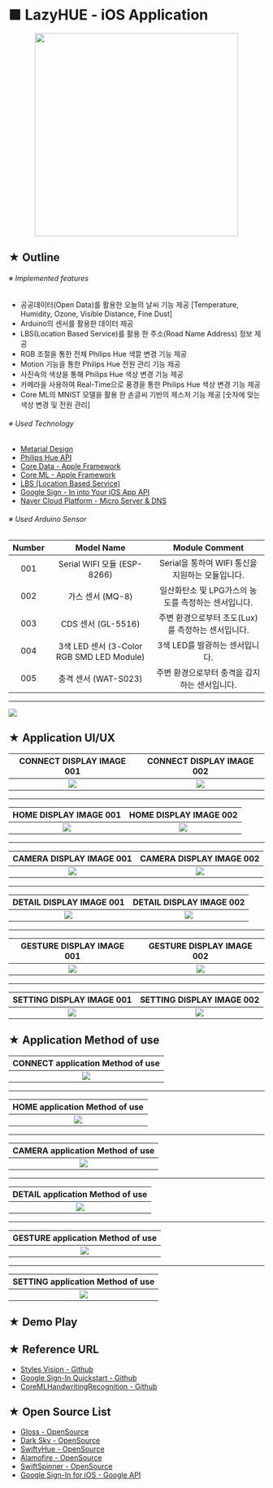 # ■ LazyHUE - iOS Application

<p align="center">
 <img src="https://user-images.githubusercontent.com/20036523/49021283-a1391180-f1d5-11e8-976d-a0d1bd010667.png" width="400" height="400" />
</p>

## ★ Outline

###### ※ Implemented features

* 공공데이터(Open Data)를 활용한 오늘의 날씨 기능 제공 [Temperature, Humidity, Ozone, Visible Distance, Fine Dust]
* Arduino의 센서를 활용한 데이터 제공 
* LBS(Location Based Service)를 활용 한 주소(Road Name Address) 정보 제공
* RGB 조절을 통한 전체 Philips Hue 색깔 변경 기능 제공
* Motion 기능을 통한 Philips Hue 전원 관리 기능 제공
* 사진속의 색상을 통해 Philips Hue 색상 변경 기능 제공
* 카메라을 사용하여 Real-Time으로 풍경을 통한 Philips Hue 색상 변경 기능 제공
* Core ML의 MNIST 모델을 활용 한 손글씨 기반의 제스처 기능 제공 [숫자에 맞는 색상 변경 및 전원 관리]

###### ※ Used Technology

* [Metarial Design](https://material.io/design/)
* [Philips Hue API](https://developers.meethue.com/)
* [Core Data - Apple Framework](https://developer.apple.com/library/archive/documentation/Cocoa/Conceptual/CoreData/index.html#//apple_ref/doc/uid/TP40001075-CH2-SW1)
* [Core ML - Apple Framework](https://developer.apple.com/documentation/coreml)
* [LBS (Location Based Service)](https://ko.wikipedia.org/wiki/%EC%9C%84%EC%B9%98_%EA%B8%B0%EB%B0%98_%EC%84%9C%EB%B9%84%EC%8A%A4)
* [Google Sign - In into Your iOS App API](https://developers.google.com/identity/sign-in/ios/)
* [Naver Cloud Platform - Micro Server & DNS](https://www.ncloud.com/)

###### ※ Used Arduino Sensor

|Number|Model Name|Module Comment|
|:----:|:--------:|:------------:|
|001|Serial WIFI 모듈 (ESP-8266)|Serial을 통하여 WIFI 통신을 지원하는 모듈입니다.|
|002|가스 센서 (MQ-8)|일산화탄소 및 LPG가스의 농도를 측정하는 센서입니다.|
|003|CDS 센서 (GL-5516)|주변 환경으로부터 조도(Lux)를 측정하는 센서입니다.|
|004|3색 LED 센서 (3-Color RGB SMD LED Module)|3색 LED를 발광하는 센서입니다.|
|005|충격 센서 (WAT-S023)|주변 환경으로부터 충격을 감지하는 센서입니다.|

* * *

![](https://user-images.githubusercontent.com/20036523/50043777-af37cf00-00bd-11e9-8cbf-7eaf62ed2048.JPG)

## ★ Application UI/UX

|CONNECT DISPLAY IMAGE 001|CONNECT DISPLAY IMAGE 002|
|:---------------:|:---------------:|
|![](https://user-images.githubusercontent.com/20036523/49296163-d9ed2980-f4fa-11e8-960f-fc431621cc16.png)|![](https://user-images.githubusercontent.com/20036523/49296162-d9ed2980-f4fa-11e8-95cc-ea5a7f80a5cf.png)|

* * *

|HOME DISPLAY IMAGE 001|HOME DISPLAY IMAGE 002|
|:------------:|:------------:|
|![](https://user-images.githubusercontent.com/20036523/49284504-24a97a00-f4d8-11e8-8052-aee64db3858b.png)|![](https://user-images.githubusercontent.com/20036523/49328764-239c4980-f5b9-11e8-88c6-03df8404061c.png)|

* * *

|CAMERA DISPLAY IMAGE 001|CAMERA DISPLAY IMAGE 002|
|:----------------------:|:----------------------:|
|![](https://user-images.githubusercontent.com/20036523/49280603-f32bb100-f4cd-11e8-8409-c9dec149104f.png)|![](https://user-images.githubusercontent.com/20036523/49280604-f3c44780-f4cd-11e8-8e36-19fa1179acb7.png)|

* * *

|DETAIL DISPLAY IMAGE 001|DETAIL DISPLAY IMAGE 002|
|:----------------------:|:----------------------:|
|![](https://user-images.githubusercontent.com/20036523/49687986-bf482f80-fb4e-11e8-891d-8448be08203f.png)|![](https://user-images.githubusercontent.com/20036523/49748304-a96e7200-fce8-11e8-9a04-56c388fbdf58.png)|

* * *

|GESTURE DISPLAY IMAGE 001|GESTURE DISPLAY IMAGE 002|
|:---------------:|:---------------:|
|![](https://user-images.githubusercontent.com/20036523/49280615-fde64600-f4cd-11e8-99a9-642ee3292cd9.png)|![](https://user-images.githubusercontent.com/20036523/49280617-fde64600-f4cd-11e8-94df-f7779713679e.png)|

* * *

|SETTING DISPLAY IMAGE 001|SETTING DISPLAY IMAGE 002|
|:------------:|:------------:|
|![](https://user-images.githubusercontent.com/20036523/49280626-0474bd80-f4ce-11e8-83f4-e2e3a46a8cfd.png)|![](https://user-images.githubusercontent.com/20036523/49328835-2fd4d680-f5ba-11e8-85b6-8f340469d2a9.png)|

## ★ Application Method of use

|CONNECT application Method of use|
|:----------------------------:|
|![](https://user-images.githubusercontent.com/20036523/50043779-af37cf00-00bd-11e9-8f37-dc3d29a076c0.JPG)|

* * *

|HOME application Method of use|
|:----------------------------:|
|![](https://user-images.githubusercontent.com/20036523/50043778-af37cf00-00bd-11e9-9a53-4180b80f8c09.JPG)|

* * *

|CAMERA application Method of use|
|:----------------------------:|
|![](https://user-images.githubusercontent.com/20036523/50043780-afd06580-00bd-11e9-9d47-bb277f3deae4.JPG)|

* * *

|DETAIL application Method of use|
|:----------------------------:|
|![](https://user-images.githubusercontent.com/20036523/50043781-afd06580-00bd-11e9-998d-fafdbde0a9c2.JPG)|

* * *

|GESTURE application Method of use|
|:----------------------------:|
|![](https://user-images.githubusercontent.com/20036523/50043782-afd06580-00bd-11e9-9562-fae842124002.JPG)|

* * *

|SETTING application Method of use|
|:----------------------------:|
|![](https://user-images.githubusercontent.com/20036523/50043783-afd06580-00bd-11e9-94c0-7d643d4a6ade.JPG)|

## ★ Demo Play

## ★ Reference URL
* [Styles Vision - Github](https://github.com/cocoa-ai/StylesVisionDemo)
* [Google Sign-In Quickstart - Github](https://github.com/googlesamples/google-services/tree/master/ios/signin)
* [CoreMLHandwritingRecognition - Github](https://github.com/brianadvent/CoreMLHandwritingRecognition)
 
## ★ Open Source List 
* [Gloss - OpenSource](https://github.com/hkellaway/Gloss)
* [Dark Sky - OpenSource](https://darksky.net/dev)
* [SwiftyHue - OpenSource](https://github.com/Spriter/SwiftyHue)
* [Alamofire - OpenSource](https://github.com/Alamofire/Alamofire)
* [SwiftSpinner - OpenSource](https://github.com/icanzilb/SwiftSpinner)
* [Google Sign-In for iOS - Google API](https://developers.google.com/identity/sign-in/ios/)
